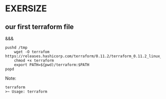 <!-- .slide: data-background="#ff0000" -->
# EXERSIZE
## our first terraform file

&&&

```
pushd /tmp
	wget -O terrafom https://releases.hashicorp.com/terraform/0.11.2/terraform_0.11.2_linux_amd64.zip
	chmod +x terraform
	export PATH=${pwd)/terraform:$PATH
popd
```

Note: 

```
terraform
>~ Usage: terraform
```
